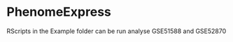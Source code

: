 PhenomeExpress
==============
RScripts in the Example folder can be run analyse GSE51588 and GSE52870
